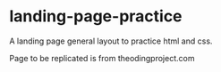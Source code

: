# landing-page-practice
A landing page general layout to practice html and css.

Page to be replicated is from theodingproject.com
